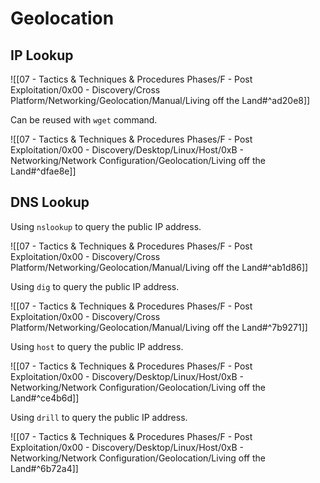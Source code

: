 # Geolocation

## IP Lookup

![[07 - Tactics & Techniques & Procedures Phases/F - Post Exploitation/0x00 - Discovery/Cross Platform/Networking/Geolocation/Manual/Living off the Land#^ad20e8]]

Can be reused with `wget` command.

![[07 - Tactics & Techniques & Procedures Phases/F - Post Exploitation/0x00 - Discovery/Desktop/Linux/Host/0xB - Networking/Network Configuration/Geolocation/Living off the Land#^dfae8e]]

## DNS Lookup

Using `nslookup` to query the public IP address.

![[07 - Tactics & Techniques & Procedures Phases/F - Post Exploitation/0x00 - Discovery/Cross Platform/Networking/Geolocation/Manual/Living off the Land#^ab1d86]]

Using `dig` to query the public IP address.

![[07 - Tactics & Techniques & Procedures Phases/F - Post Exploitation/0x00 - Discovery/Cross Platform/Networking/Geolocation/Manual/Living off the Land#^7b9271]]

Using `host` to query the public IP address.

![[07 - Tactics & Techniques & Procedures Phases/F - Post Exploitation/0x00 - Discovery/Desktop/Linux/Host/0xB - Networking/Network Configuration/Geolocation/Living off the Land#^ce4b6d]]

Using `drill` to query the public IP address.

![[07 - Tactics & Techniques & Procedures Phases/F - Post Exploitation/0x00 - Discovery/Desktop/Linux/Host/0xB - Networking/Network Configuration/Geolocation/Living off the Land#^6b72a4]]